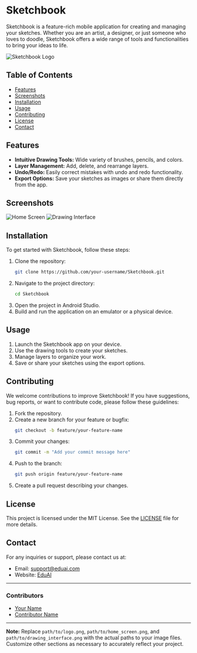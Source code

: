 # Sketchbook

Sketchbook is a feature-rich mobile application for creating and managing your sketches. Whether you are an artist, a designer, or just someone who loves to doodle, Sketchbook offers a wide range of tools and functionalities to bring your ideas to life.

![Sketchbook Logo](path/to/logo.png)

## Table of Contents

- [Features](#features)
- [Screenshots](#screenshots)
- [Installation](#installation)
- [Usage](#usage)
- [Contributing](#contributing)
- [License](#license)
- [Contact](#contact)

## Features

- **Intuitive Drawing Tools:** Wide variety of brushes, pencils, and colors.
- **Layer Management:** Add, delete, and rearrange layers.
- **Undo/Redo:** Easily correct mistakes with undo and redo functionality.
- **Export Options:** Save your sketches as images or share them directly from the app.

## Screenshots

![Home Screen](path/to/home_screen.png)
![Drawing Interface](path/to/drawing_interface.png)

## Installation

To get started with Sketchbook, follow these steps:

1. Clone the repository:
    ```bash
    git clone https://github.com/your-username/Sketchbook.git
    ```
2. Navigate to the project directory:
    ```bash
    cd Sketchbook
    ```
3. Open the project in Android Studio.
4. Build and run the application on an emulator or a physical device.

## Usage

1. Launch the Sketchbook app on your device.
2. Use the drawing tools to create your sketches.
3. Manage layers to organize your work.
4. Save or share your sketches using the export options.

## Contributing

We welcome contributions to improve Sketchbook! If you have suggestions, bug reports, or want to contribute code, please follow these guidelines:

1. Fork the repository.
2. Create a new branch for your feature or bugfix:
    ```bash
    git checkout -b feature/your-feature-name
    ```
3. Commit your changes:
    ```bash
    git commit -m "Add your commit message here"
    ```
4. Push to the branch:
    ```bash
    git push origin feature/your-feature-name
    ```
5. Create a pull request describing your changes.

## License

This project is licensed under the MIT License. See the [LICENSE](LICENSE) file for more details.

## Contact

For any inquiries or support, please contact us at:
- Email: support@eduai.com
- Website: [EduAI](https://www.eduai.com)

---

### Contributors

- [Your Name](https://github.com/your-username)
- [Contributor Name](https://github.com/contributor-username)

---

**Note:** Replace `path/to/logo.png`, `path/to/home_screen.png`, and `path/to/drawing_interface.png` with the actual paths to your image files. Customize other sections as necessary to accurately reflect your project.

